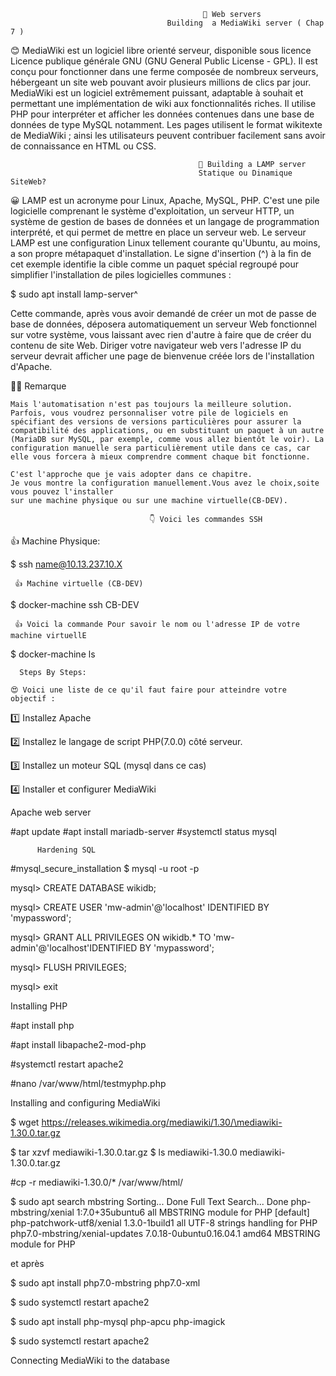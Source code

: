                                                🔎 Web servers 
                                       Building  a MediaWiki server ( Chap 7 )
                                       
   😊 MediaWiki est un logiciel libre orienté serveur, disponible sous licence Licence publique générale GNU (GNU General Public License - GPL). Il est conçu pour fonctionner dans une ferme composée de nombreux serveurs, hébergeant un site web pouvant avoir plusieurs millions de clics par jour.
MediaWiki est un logiciel extrêmement puissant, adaptable à souhait et permettant une implémentation de wiki aux fonctionnalités riches. Il utilise PHP pour interpréter et afficher les données contenues dans une base de données de type MySQL notamment.
Les pages utilisent le format wikitexte de MediaWiki ; ainsi les utilisateurs peuvent contribuer facilement sans avoir de connaissance en HTML ou CSS.

                                              🎾 Building a LAMP server
                                              Statique ou Dinamique SiteWeb?
😀 LAMP est un acronyme pour Linux, Apache, MySQL, PHP. C'est une pile logicielle comprenant le système d'exploitation, un serveur HTTP, un système de gestion de bases de données et un langage de programmation interprété, et qui permet de mettre en place un serveur web.
   Le serveur LAMP est une configuration Linux tellement courante qu'Ubuntu, au moins, a son propre métapaquet d'installation.  Le signe d'insertion (^) à la fin de cet exemple identifie la cible comme un paquet spécial regroupé pour simplifier l'installation de piles logicielles communes : 
   
   $ sudo apt install lamp-server^
   
   Cette commande, après vous avoir demandé de créer un mot de passe de base de données, déposera automatiquement un serveur Web fonctionnel sur votre système, vous laissant avec rien d'autre à faire que de créer du contenu de site Web. Diriger votre navigateur web vers l'adresse IP du serveur devrait afficher une page de bienvenue créée lors de l'installation d'Apache.
   
   🙆‍♂️ Remarque
   
    Mais l'automatisation n'est pas toujours la meilleure solution. Parfois, vous voudrez personnaliser votre pile de logiciels en spécifiant des versions de versions particulières pour assurer la compatibilité des applications, ou en substituant un paquet à un autre (MariaDB sur MySQL, par exemple, comme vous allez bientôt le voir). La configuration manuelle sera particulièrement utile dans ce cas, car elle vous forcera à mieux comprendre comment chaque bit fonctionne. 
    
    C'est l'approche que je vais adopter dans ce chapitre.
    Je vous montre la configuration manuellement.Vous avez le choix,soite vous pouvez l'installer 
    sur une machine physique ou sur une machine virtuelle(CB-DEV).
                                   
                                   👇 Voici les commandes SSH
    
   
   👍 Machine Physique:

$ ssh name@10.13.237.10.X 
     
     👍 Machine virtuelle (CB-DEV)

$ docker-machine ssh CB-DEV

     👍 Voici la commande Pour savoir le nom ou l'adresse IP de votre machine virtuellE

$ docker-machine ls
  
      Steps By Steps:
      
    😍 Voici une liste de ce qu'il faut faire pour atteindre votre objectif :
    
 1️⃣ Installez Apache
 
 2️⃣ Installez le langage de script PHP(7.0.0) côté serveur.

 3️⃣ Installez un moteur SQL (mysql dans ce cas)
 
 4️⃣ Installer et configurer MediaWiki
 
Apache web server

#apt update
#apt install mariadb-server
#systemctl status mysql

          Hardening SQL
          
#mysql_secure_installation
$ mysql -u root -p

mysql> CREATE DATABASE wikidb;

mysql> CREATE USER 'mw-admin'@'localhost' IDENTIFIED BY 'mypassword';

mysql> GRANT ALL PRIVILEGES ON wikidb.* TO 'mw-admin'@'localhost'IDENTIFIED BY 'mypassword';

mysql> FLUSH PRIVILEGES;

mysql> exit

Installing PHP

#apt install php

#apt install libapache2-mod-php

#systemctl restart apache2

#nano /var/www/html/testmyphp.php
<?php
phpinfo();
?>

Installing and configuring MediaWiki

$ wget https://releases.wikimedia.org/mediawiki/1.30/\mediawiki-1.30.0.tar.gz

$ tar xzvf mediawiki-1.30.0.tar.gz
$ ls
mediawiki-1.30.0 mediawiki-1.30.0.tar.gz

#cp -r mediawiki-1.30.0/* /var/www/html/


$ sudo apt search mbstring
Sorting... Done
Full Text Search... Done
php-mbstring/xenial 1:7.0+35ubuntu6 all
MBSTRING module for PHP [default]
php-patchwork-utf8/xenial 1.3.0-1build1 all
UTF-8 strings handling for PHP
php7.0-mbstring/xenial-updates 7.0.18-0ubuntu0.16.04.1 amd64
MBSTRING module for PHP

et après

$ sudo apt install php7.0-mbstring php7.0-xml

$ sudo systemctl restart apache2

$ sudo apt install php-mysql php-apcu php-imagick

$ sudo systemctl restart apache2

Connecting MediaWiki to the database




